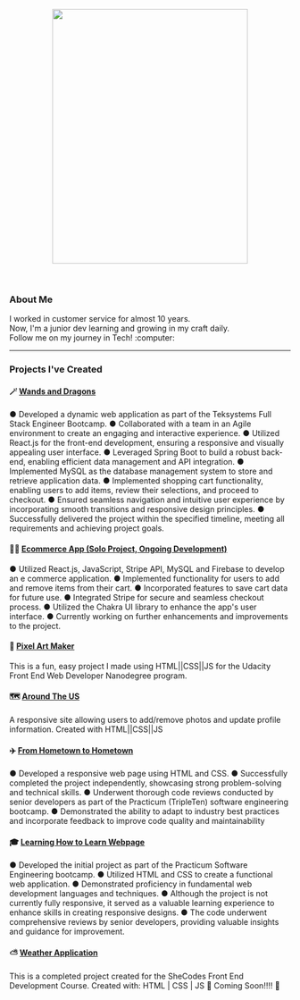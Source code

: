 
<p align="center" ><img src="https://github.com/michellelanecode/images/blob/main/Humaaans%20-%20Space.png" width="350" height="456"></p>
<p align="center" >  </p>
<br>

### About Me ###

<p> I worked in customer service for almost 10 years.<br>
Now, I'm a junior dev learning and growing in my craft daily.<br>
Follow me on my journey in Tech! :computer: </p>

***
### Projects I've Created ### 

#### 🪄 [Wands and Dragons](https://wands-dragons-hj072d543-michellelanecode.vercel.app/) ####
●	Developed a dynamic web application as part of the Teksystems Full Stack Engineer Bootcamp.
●	Collaborated with a team in an Agile environment to create an engaging and interactive experience.
●	Utilized React.js for the front-end development, ensuring a responsive and visually appealing user interface.
●	Leveraged Spring Boot to build a robust back-end, enabling efficient data management and API integration.
●	Implemented MySQL as the database management system to store and retrieve application data.
●	Implemented shopping cart functionality, enabling users to add items, review their selections, and proceed to checkout.
●	Ensured seamless navigation and intuitive user experience by incorporating smooth transitions and responsive design principles.
●	Successfully delivered the project within the specified timeline, meeting all requirements and achieving project goals.

#### 👷‍♀️ [Ecommerce App (Solo Project, Ongoing Development)](https://independent-project0223.vercel.app/)
●	Utilized React.js, JavaScript, Stripe API, MySQL and Firebase to develop an e commerce application.
●	Implemented functionality for users to add and remove items from their cart.
●	Incorporated features to save cart data for future use.
●	Integrated Stripe for secure and seamless checkout process.
●	Utilized the Chakra UI library to enhance the app's user interface.
●	Currently working on further enhancements and improvements to the project.


#### 🎨 [Pixel Art Maker](https://michellelanecode.github.io/Pix-Art-Maker/) ####
This is a fun, easy project I made using HTML||CSS||JS for the Udacity Front End Web Developer Nanodegree program. 

#### 🗺️ [Around The US](https://endearing-concha-7d096a.netlify.app/) ####

A responsive site allowing users to add/remove photos and update profile information.
Created with HTML||CSS||JS


#### :airplane: [From Hometown to Hometown](https://michellelanecode.github.io/web_project_3-1/) ####

●	Developed a responsive web page using HTML and CSS.
●	Successfully completed the project independently, showcasing strong problem-solving and technical skills.
●	Underwent thorough code reviews conducted by senior developers as part of the Practicum (TripleTen) software engineering bootcamp.
●	Demonstrated the ability to adapt to industry best practices and incorporate feedback to improve code quality and maintainability



#### :mortar_board: [Learning How to Learn Webpage](https://hopeful-heisenberg-d61c41.netlify.app) #### 

●	Developed the initial project as part of the Practicum Software Engineering bootcamp.
●	Utilized HTML and CSS to create a functional web application.
●	Demonstrated proficiency in fundamental web development languages and techniques.
●	Although the project is not currently fully responsive, it served as a valuable learning experience to enhance skills in creating responsive designs.
●	The code underwent comprehensive reviews by senior developers, providing valuable insights and guidance for improvement.


#### :partly_sunny: [Weather Application](https://lucid-rosalind-0eea3e.netlify.app) ####

This is a completed project created for the SheCodes Front End Development Course. 
Created with: HTML | CSS | JS
:construction: Coming Soon!!!! :construction:

